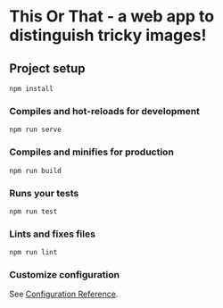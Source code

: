 # This Or That - a web app to distinguish tricky images!

## Project setup
```
npm install
```

### Compiles and hot-reloads for development
```
npm run serve
```

### Compiles and minifies for production
```
npm run build
```

### Runs your tests
```
npm run test
```

### Lints and fixes files
```
npm run lint
```

### Customize configuration
See [Configuration Reference](https://cli.vuejs.org/config/).
